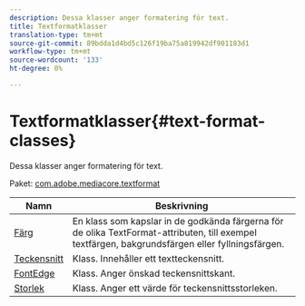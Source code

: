 ```yaml
---
description: Dessa klasser anger formatering för text.
title: Textformatklasser
translation-type: tm+mt
source-git-commit: 89bdda1d4bd5c126f19ba75a819942df901183d1
workflow-type: tm+mt
source-wordcount: '133'
ht-degree: 0%

---
```



# Textformatklasser{#text-format-classes}

Dessa klasser anger formatering för text.

Paket: [com.adobe.mediacore.textformat](https://help.adobe.com/en_US/primetime/api/psdk/asdoc-dhls_1.4/com/adobe/mediacore/textformat/package-detail.html)

| Namn | Beskrivning |
|---|---|
| [Färg](https://help.adobe.com/en_US/primetime/api/psdk/asdoc-dhls_1.4/com/adobe/mediacore/textformat/Color.html) | En klass som kapslar in de godkända färgerna för de olika TextFormat-attributen, till exempel textfärgen, bakgrundsfärgen eller fyllningsfärgen. |
| [Teckensnitt](https://help.adobe.com/en_US/primetime/api/psdk/asdoc-dhls_1.4/com/adobe/mediacore/textformat/Font.html) | Klass. Innehåller ett textteckensnitt. |
| [FontEdge](https://help.adobe.com/en_US/primetime/api/psdk/asdoc-dhls_1.4/com/adobe/mediacore/textformat/FontEdge.html) | Klass. Anger önskad teckensnittskant. |
| [Storlek](https://help.adobe.com/en_US/primetime/api/psdk/asdoc-dhls_1.4/com/adobe/mediacore/textformat/Size.html) | Klass. Anger ett värde för teckensnittsstorleken. |

